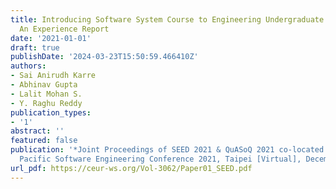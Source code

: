 ```yaml
---
title: Introducing Software System Course to Engineering Undergraduate Students -
  An Experience Report
date: '2021-01-01'
draft: true
publishDate: '2024-03-23T15:50:59.466410Z'
authors:
- Sai Anirudh Karre
- Abhinav Gupta
- Lalit Mohan S.
- Y. Raghu Reddy
publication_types:
- '1'
abstract: ''
featured: false
publication: '*Joint Proceedings of SEED 2021 & QuASoQ 2021 co-located with 28th Asia
  Pacific Software Engineering Conference 2021, Taipei [Virtual], December 6, 2021*'
url_pdf: https://ceur-ws.org/Vol-3062/Paper01_SEED.pdf
---
```


